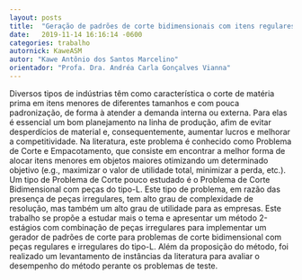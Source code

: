 ```yaml
---
layout: posts
title:  "Geração de padrões de corte bidimensionais com itens regulares e irregulares do tipo L"
date:   2019-11-14 16:16:14 -0600
categories: trabalho
autornick: KaweASM
autor: "Kawe Antônio dos Santos Marcelino"
orientador: "Profa. Dra. Andréa Carla Gonçalves Vianna"
---
```

Diversos tipos de indústrias têm como característica o corte de matéria prima em itens menores de diferentes tamanhos e com pouca padronização, de forma à atender a demanda interna ou externa. Para elas é essencial um bom planejamento na linha de produção, afim de evitar desperdícios de material e, consequentemente, aumentar lucros e melhorar a competitividade. Na literatura, este problema é conhecido como Problema de Corte e Empacotamento, que consiste em encontrar a melhor forma de alocar itens menores em objetos maiores otimizando um determinado objetivo (e.g., maximizar o valor de utilidade total, minimizar a perda, etc.). Um tipo de Problema de Corte pouco estudado é o Problema de Corte Bidimensional com peças do tipo-L. Este tipo de problema, em razão das presença de peças irregulares, tem alto grau de complexidade de resolução, mas também um alto grau de utilidade para as empresas. Este trabalho se propõe a estudar mais o tema e apresentar um método 2-estágios com combinação de peças irregulares para implementar um gerador de padrões de corte para problemas de corte bidimensional com peças regulares e irregulares do tipo-L. Além da proposição do método, foi realizado um levantamento de instâncias da literatura para avaliar o desempenho do método perante os problemas de teste.

